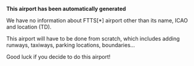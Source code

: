 **This airport has been automatically generated**

We have no information about FTTS[*] airport other than its name, ICAO and location (TD).

This airport will have to be done from scratch, which includes adding runways, taxiways, parking locations, boundaries...

Good luck if you decide to do this airport!